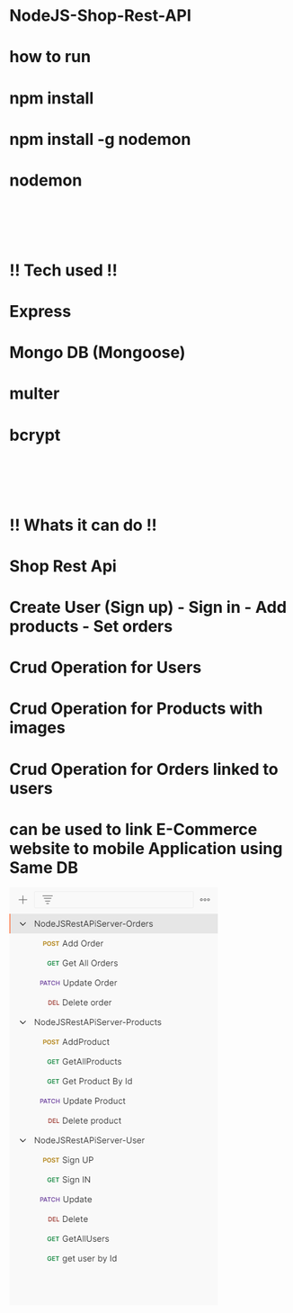 # NodeJS-Shop-Rest-API

# how to run
# npm install 
# npm install -g nodemon
# nodemon
<br></br><br></br>
#  !! Tech used !!
# Express
# Mongo DB (Mongoose)
# multer
# bcrypt
<br></br><br></br>
# !! Whats it can do !!
# Shop Rest Api
# Create User (Sign up) - Sign in - Add products - Set orders
# Crud Operation for Users
# Crud Operation for Products with images 
# Crud Operation for Orders linked to users
# can be used to link E-Commerce website to mobile Application using Same DB
![Screenshot](Rest-API-Operations.png)

